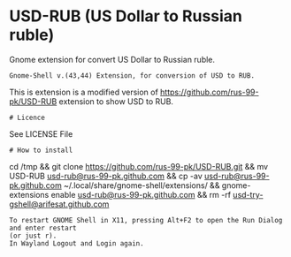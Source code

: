 # USD-RUB (US Dollar to Russian ruble)
Gnome extension for convert US Dollar to Russian ruble.
```
Gnome-Shell v.(43,44) Extension, for conversion of USD to RUB.
```
This is extension is a modified  version of https://github.com/rus-99-pk/USD-RUB extension to show USD to RUB.
```
# Licence
```
See LICENSE File
```
# How to install
```
cd /tmp && git clone https://github.com/rus-99-pk/USD-RUB.git && mv USD-RUB usd-rub@rus-99-pk.github.com && cp -av usd-rub@rus-99-pk.github.com ~/.local/share/gnome-shell/extensions/ && gnome-extensions enable usd-rub@rus-99-pk.github.com && rm -rf usd-try-gshell@arifesat.github.com
```
To restart GNOME Shell in X11, pressing Alt+F2 to open the Run Dialog and enter restart 
(or just r). 
In Wayland Logout and Login again.
